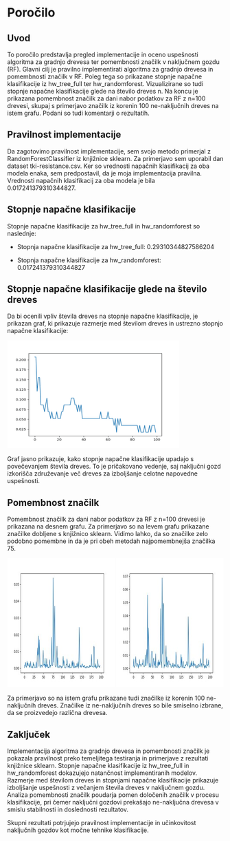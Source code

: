 # Poročilo

## Uvod

To poročilo predstavlja pregled implementacije in oceno uspešnosti algoritma za gradnjo drevesa ter pomembnosti značilk v naključnem gozdu (RF). Glavni cilj je pravilno implementirati algoritma za gradnjo drevesa in pomembnosti značilk v RF. Poleg tega so prikazane stopnje napačne klasifikacije iz hw_tree_full ter hw_randomforest. Vizualizirane so tudi stopnje napačne klasifikacije glede na število dreves n. Na koncu je prikazana pomembnost značilk za dani nabor podatkov za RF z n=100 drevesi, skupaj s primerjavo značilk iz korenin 100 ne-naključnih dreves na istem grafu. Podani so tudi komentarji o rezultatih.

## Pravilnost implementacije

Da zagotovimo pravilnost implementacije, sem svojo metodo primerjal z RandomForestClassifier iz knjižnice sklearn. Za primerjavo sem uporabil dan dataset tki-resistance.csv. Ker so vrednosti napačnih klasifikacij za oba modela enaka, sem predpostavil, da je moja implementacija pravilna. Vrednosti napačnih klasifikacij za oba modela je bila 0.017241379310344827.

## Stopnje napačne klasifikacije

Stopnje napačne klasifikacije za hw_tree_full in hw_randomforest so naslednje:

- Stopnja napačne klasifikacije za hw_tree_full: 0.29310344827586204

- Stopnja napačne klasifikacije za hw_randomforest: 0.017241379310344827

## Stopnje napačne klasifikacije glede na število dreves

Da bi ocenili vpliv števila dreves na stopnje napačne klasifikacije, je prikazan graf, ki prikazuje razmerje med številom dreves in ustrezno stopnjo napačne klasifikacije:

![Stopnje napačne klasifikacije glede na število dreves](mis3/mis.png)

Graf jasno prikazuje, kako stopnje napačne klasifikacije upadajo s povečevanjem števila dreves. To je pričakovano vedenje, saj naključni gozd izkorišča združevanje več dreves za izboljšanje celotne napovedne uspešnosti.

## Pomembnost značilk

Pomembnost značilk za dani nabor podatkov za RF z n=100 drevesi je prikazana na desnem grafu. Za primerjavo so na levem grafu prikazane značilke dobljene s knjižnico sklearn. Vidimo lahko, da so značilke zelo podobno pomembne in da je pri obeh metodah najpomembnejša značilka 75.

![Pomembnost značilk za RF z n=100 drevesi](mis5/importance.jpg) ![Pomembnost značilk za RF(sklearn) z n=100 drevesi](mis5/importancesk.jpg)

Za primerjavo so na istem grafu prikazane tudi značilke iz korenin 100 ne-naključnih dreves. Značilke iz ne-naključnih dreves so bile smiselno izbrane, da se proizvedejo različna drevesa.


## Zaključek

Implementacija algoritma za gradnjo drevesa in pomembnosti značilk je pokazala pravilnost preko temeljitega testiranja in primerjave z rezultati knjižnice sklearn. Stopnje napačne klasifikacije iz hw_tree_full in hw_randomforest dokazujejo natančnost implementiranih modelov. Razmerje med številom dreves in stopnjami napačne klasifikacije prikazuje izboljšanje uspešnosti z večanjem števila dreves v naključnem gozdu. Analiza pomembnosti značilk poudarja pomen določenih značilk v procesu klasifikacije, pri čemer naključni gozdovi prekašajo ne-naključna drevesa v smislu stabilnosti in doslednosti rezultatov.

Skupni rezultati potrjujejo pravilnost implementacije in učinkovitost naključnih gozdov kot močne tehnike klasifikacije.